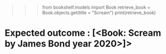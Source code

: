>>> from bookshelf.models import Book
>>> retrieve_book = Book.objects.get(title = "Scream")
>>> print(retrieve_book)
# Expected outcome : [<Book: Scream by James Bond year 2020>]>

